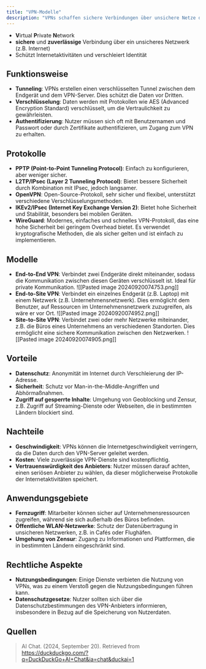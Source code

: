 ```yaml
---
title: "VPN-Modelle"
description: "VPNs schaffen sichere Verbindungen über unsichere Netze durch Tunneling und Verschlüsselung. Modelle umfassen End-to-End, End-to-Site und Site-to-Site. Sie bieten Datenschutz, aber können Geschwindigkeit reduzieren."
---
```


- **V**irtual **P**rivate **N**etwork
- **sichere** und **zuverlässige** Verbindung über ein unsicheres Netzwerk (z.B. Internet)
- Schützt Internetaktivitäten und verschleiert Identität

## Funktionsweise
- **Tunneling**: VPNs erstellen einen verschlüsselten Tunnel zwischen dem Endgerät und dem VPN-Server. Dies schützt die Daten vor Dritten.
- **Verschlüsselung**: Daten werden mit Protokollen wie AES (Advanced Encryption Standard) verschlüsselt, um die Vertraulichkeit zu gewährleisten.
- **Authentifizierung**: Nutzer müssen sich oft mit Benutzernamen und Passwort oder durch Zertifikate authentifizieren, um Zugang zum VPN zu erhalten.

## Protokolle
- **PPTP (Point-to-Point Tunneling Protocol)**: Einfach zu konfigurieren, aber weniger sicher.
- **L2TP/IPsec (Layer 2 Tunneling Protocol)**: Bietet bessere Sicherheit durch Kombination mit IPsec, jedoch langsamer.
- **OpenVPN**: Open-Source-Protokoll, sehr sicher und flexibel, unterstützt verschiedene Verschlüsselungsmethoden.
- **IKEv2/IPsec (Internet Key Exchange Version 2)**: Bietet hohe Sicherheit und Stabilität, besonders bei mobilen Geräten.
- **WireGuard**: Modernes, einfaches und schnelles VPN-Protokoll, das eine hohe Sicherheit bei geringem Overhead bietet. Es verwendet kryptografische Methoden, die als sicher gelten und ist einfach zu implementieren.

## Modelle
- **End-to-End VPN**: Verbindet zwei Endgeräte direkt miteinander, sodass die Kommunikation zwischen diesen Geräten verschlüsselt ist. Ideal für private Kommunikation.
![[Pasted image 20240920074753.png]]
- **End-to-Site VPN**: Verbindet ein einzelnes Endgerät (z.B. Laptop) mit einem Netzwerk (z.B. Unternehmensnetzwerk). Dies ermöglicht dem Benutzer, auf Ressourcen im Unternehmensnetzwerk zuzugreifen, als wäre er vor Ort.
![[Pasted image 20240920074952.png]]
- **Site-to-Site VPN**: Verbindet zwei oder mehr Netzwerke miteinander, z.B. die Büros eines Unternehmens an verschiedenen Standorten. Dies ermöglicht eine sichere Kommunikation zwischen den Netzwerken.
![[Pasted image 20240920074905.png]]

## Vorteile
- **Datenschutz**: Anonymität im Internet durch Verschleierung der IP-Adresse.
- **Sicherheit**: Schutz vor Man-in-the-Middle-Angriffen und Abhörmaßnahmen.
- **Zugriff auf gesperrte Inhalte**: Umgehung von Geoblocking und Zensur, z.B. Zugriff auf Streaming-Dienste oder Webseiten, die in bestimmten Ländern blockiert sind.

## Nachteile
- **Geschwindigkeit**: VPNs können die Internetgeschwindigkeit verringern, da die Daten durch den VPN-Server geleitet werden.
- **Kosten**: Viele zuverlässige VPN-Dienste sind kostenpflichtig.
- **Vertrauenswürdigkeit des Anbieters**: Nutzer müssen darauf achten, einen seriösen Anbieter zu wählen, da dieser möglicherweise Protokolle der Internetaktivitäten speichert.

## Anwendungsgebiete
- **Fernzugriff**: Mitarbeiter können sicher auf Unternehmensressourcen zugreifen, während sie sich außerhalb des Büros befinden.
- **Öffentliche WLAN-Netzwerke**: Schutz der Datenübertragung in unsicheren Netzwerken, z.B. in Cafés oder Flughäfen.
- **Umgehung von Zensur**: Zugang zu Informationen und Plattformen, die in bestimmten Ländern eingeschränkt sind.

## Rechtliche Aspekte
- **Nutzungsbedingungen**: Einige Dienste verbieten die Nutzung von VPNs, was zu einem Verstoß gegen die Nutzungsbedingungen führen kann.
- **Datenschutzgesetze**: Nutzer sollten sich über die Datenschutzbestimmungen des VPN-Anbieters informieren, insbesondere in Bezug auf die Speicherung von Nutzerdaten.

## Quellen
> AI Chat. (2024, September 20). Retrieved from https://duckduckgo.com/?q=DuckDuckGo+AI+Chat&ia=chat&duckai=1